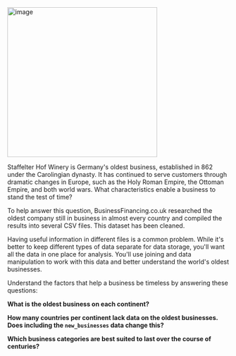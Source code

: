 <img width="340" height="340" alt="image" src="https://github.com/user-attachments/assets/6da066f2-e0f4-4eb3-b8bb-46cc7d7f1118" />

Staffelter Hof Winery is Germany's oldest business, established in 862 under the Carolingian dynasty. It has continued to serve customers through dramatic changes in Europe, such as the Holy Roman Empire, the Ottoman Empire, and both world wars. What characteristics enable a business to stand the test of time?

To help answer this question, BusinessFinancing.co.uk researched the oldest company still in business in almost every country and compiled the results into several CSV files. This dataset has been cleaned.

Having useful information in different files is a common problem. While it's better to keep different types of data separate for data storage, you'll want all the data in one place for analysis. You'll use joining and data manipulation to work with this data and better understand the world's oldest businesses.

Understand the factors that help a business be timeless by answering these questions:

**What is the oldest business on each continent?**

**How many countries per continent lack data on the oldest businesses.
Does including the `new_businesses` data change this?**

**Which business categories are best suited to last over the course of centuries?**
